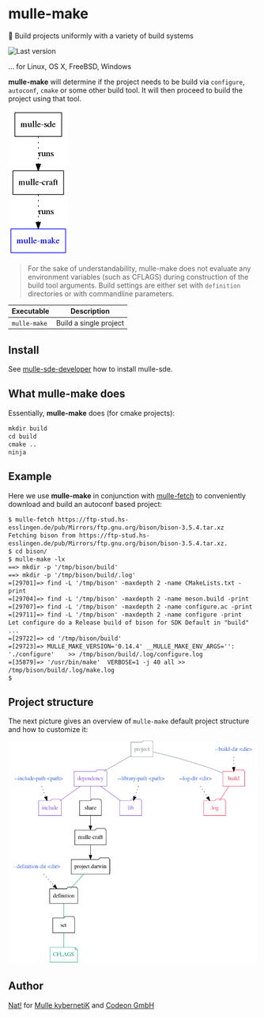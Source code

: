 # mulle-make

🤖 Build projects uniformly with a variety of build systems

![Last version](https://img.shields.io/github/tag/mulle-sde/mulle-make.svg)

... for Linux, OS X, FreeBSD, Windows

**mulle-make** will determine if the project needs to
be build via `configure`, `autoconf`, `cmake` or some other build tool.
It will then proceed to build the project using that tool.

![](dox/mulle-sde-overview.png)


> For the sake of understandability, mulle-make does not evaluate any
> environment variables (such as CFLAGS) during construction of the
> build tool arguments.
> Build settings are either set with `definition` directories or with
> commandline parameters.


Executable   | Description
-------------|--------------------------------
`mulle-make` | Build a single project


## Install

See [mulle-sde-developer](//github.com/mulle-sde/mulle-sde-developer) how
to install mulle-sde.


## What **mulle-make** does

Essentially, **mulle-make** does (for cmake projects):

```
mkdir build
cd build
cmake ..
ninja
```

## Example

Here we use **mulle-make** in conjunction with [mulle-fetch](//github.com/mulle-sde/mulle-fetch) to conveniently download and build an autoconf based project:

```
$ mulle-fetch https://ftp-stud.hs-esslingen.de/pub/Mirrors/ftp.gnu.org/bison/bison-3.5.4.tar.xz
Fetching bison from https://ftp-stud.hs-esslingen.de/pub/Mirrors/ftp.gnu.org/bison/bison-3.5.4.tar.xz.
$ cd bison/
$ mulle-make -lx
==> mkdir -p '/tmp/bison/build'
==> mkdir -p '/tmp/bison/build/.log'
=[29701]=> find -L '/tmp/bison' -maxdepth 2 -name CMakeLists.txt -print
=[29704]=> find -L '/tmp/bison' -maxdepth 2 -name meson.build -print
=[29707]=> find -L '/tmp/bison' -maxdepth 2 -name configure.ac -print
=[29711]=> find -L '/tmp/bison' -maxdepth 2 -name configure -print
Let configure do a Release build of bison for SDK Default in "build" ...
=[29722]=> cd '/tmp/bison/build'
=[29723]=> MULLE_MAKE_VERSION='0.14.4' __MULLE_MAKE_ENV_ARGS='': './configure'    >> /tmp/bison/build/.log/configure.log
=[35879]=> '/usr/bin/make'  VERBOSE=1 -j 40 all >> /tmp/bison/build/.log/make.log
$
```



## Project structure

The next picture gives an overview of `mulle-make` default project structure
and how to customize it:

![](dox/overview.png)


## Author

[Nat!](//www.mulle-kybernetik.com/weblog) for
[Mulle kybernetiK](//www.mulle-kybernetik.com) and
[Codeon GmbH](//www.codeon.de)
